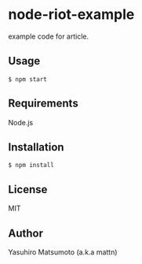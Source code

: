 # node-riot-example

example code for article.

## Usage

```
$ npm start
```

## Requirements

Node.js

## Installation

```
$ npm install
```

## License

MIT

## Author

Yasuhiro Matsumoto (a.k.a mattn)
